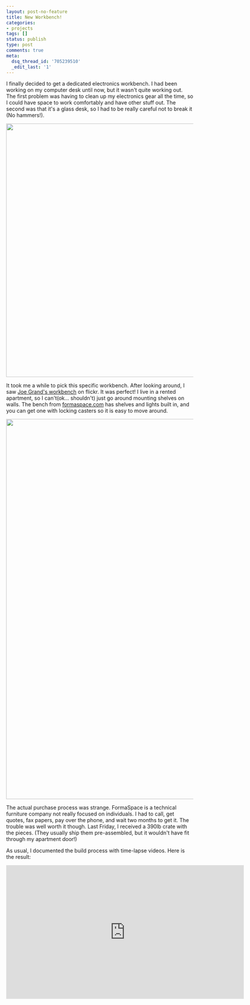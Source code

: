 ```yaml
---
layout: post-no-feature
title: New Workbench!
categories:
- projects
tags: []
status: publish
type: post
comments: true
meta:
  dsq_thread_id: '705239510'
  _edit_last: '1'
---
```

I finally decided to get a dedicated electronics workbench. I had been working on my computer desk until now, but it wasn't quite working out. The first problem was having to clean up my electronics gear all the time, so I could have space to work comfortably and have other stuff out. The second was that it's a glass desk, so I had to be really careful not to break it (No hammers!).

<a href="http://www.flickr.com/photos/apg88/6867271139/in/pool-1767402@N25/"><img class="aligncenter" title="Computer Desk" src="http://farm8.staticflickr.com/7196/6867271139_87cc540262_b.jpg" alt="" width="1024" height="683" /></a>

It took me a while to pick this specific workbench. After looking around, I saw <a href="http://www.flickr.com/photos/textfiles/6716867195/in/pool-1767402@N25/">Joe Grand's workbench</a> on flickr. It was perfect! I live in a rented apartment, so I can't(ok... shouldn't) just go around mounting shelves on walls. The bench from <a href="http://formaspace.com/">formaspace.com</a> has shelves and lights built in, and you can get one with locking casters so it is easy to move around.

<a href="http://www.flickr.com/photos/apg88/7272689356/in/pool-1767402@N25/"><img class="aligncenter" title="New Workbench!" src="http://farm9.staticflickr.com/8008/7272689356_7abaa179e1_b.jpg" alt="" width="683" height="1024" /></a>

The actual purchase process was strange. FormaSpace is a technical furniture company not really focused on individuals. I had to call, get quotes, fax papers, pay over the phone, and wait two months to get it. The trouble was well worth it though. Last Friday, I received a 390lb crate with the pieces. (They usually ship them pre-assembled, but it wouldn't have fit through my apartment door!)

As usual, I documented the build process with time-lapse videos. Here is the result:

<iframe src="http://www.youtube.com/embed/hEI4WWOxhfE" frameborder="0" width="640" height="360"></iframe>
